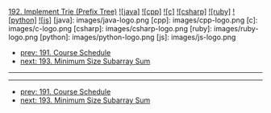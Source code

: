 [192. Implement Trie (Prefix Tree)](https://leetcode.com/problems/implement-trie-prefix-tree/)
[![java]](https://github.com/leetcode-study-group/leetcode-java-solutions/blob/master/192-implement-trie-prefix-tree.md)
[![cpp]](https://github.com/leetcode-study-group/leetcode-cpp-solutions/blob/master/192-implement-trie-prefix-tree.md)
[![c]](https://github.com/leetcode-study-group/leetcode-c-solutions/blob/master/192-implement-trie-prefix-tree.md)
[![csharp]](https://github.com/leetcode-study-group/leetcode-csharp-solutions/blob/master/192-implement-trie-prefix-tree.md)
[![ruby]](https://github.com/leetcode-study-group/leetcode-ruby-solutions/blob/master/192-implement-trie-prefix-tree.md)
[![python]](https://github.com/leetcode-study-group/leetcode-python-solutions/blob/master/192-implement-trie-prefix-tree.md)
[![js]](https://github.com/leetcode-study-group/leetcode-js-solutions/blob/master/192-implement-trie-prefix-tree.md)
[java]: images/java-logo.png
[cpp]: images/cpp-logo.png
[c]: images/c-logo.png
[csharp]: images/csharp-logo.png
[ruby]: images/ruby-logo.png
[python]: images/python-logo.png
[js]: images/js-logo.png

- [prev: 191. Course Schedule](191-course-schedule.md)
- [next: 193. Minimum Size Subarray Sum](193-minimum-size-subarray-sum.md)

---


---

- [prev: 191. Course Schedule](191-course-schedule.md)
- [next: 193. Minimum Size Subarray Sum](193-minimum-size-subarray-sum.md)
